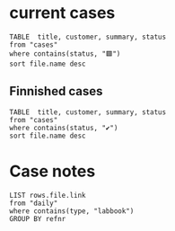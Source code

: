 # current cases
```dataview  
TABLE  title, customer, summary, status
from "cases"
where contains(status, "🟩")
sort file.name desc
```


## Finnished cases
```dataview  
TABLE  title, customer, summary, status
from "cases"
where contains(status, "✔")
sort file.name desc
```


# Case notes
```dataview  
LIST rows.file.link
from "daily"
where contains(type, "labbook")
GROUP BY refnr
```

